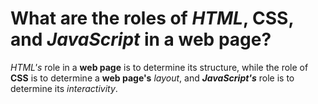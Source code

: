 # What are the roles of _HTML_, **CSS**, and **_JavaScript_** in a **web page**?

_HTML's_ role in a **web page** is to determine its structure, while the role of **CSS** is to determine a **web page's** _layout_, and **_JavaScript's_** role is to determine its _interactivity_.
